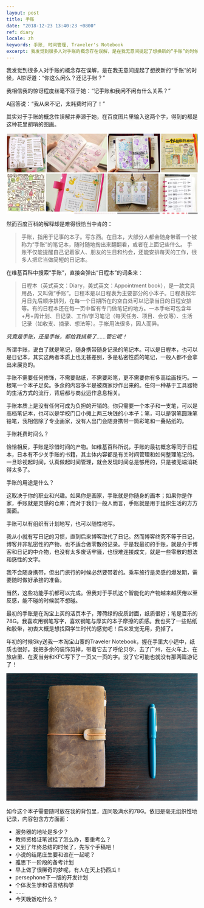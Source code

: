 ```yaml
---
layout: post
title: 手账
date: "2018-12-23 13:40:23 +0800"
ref: diary
locale: zh
keywords: 手账, 时间管理, Traveler's Notebook
excerpt: 我发觉到很多人对手账的概念存在误解，是在我无意间提起了想换新的“手账”的时候，A惊讶道：“你这么闲么？还记手账？”
---
```

我发觉到很多人对手账的概念存在误解，是在我无意间提起了想换新的“手账”的时候，A惊讶道：“你这么闲么？还记手账？”

我相信我的惊讶程度丝毫不亚于她：“记手账和我闲不闲有什么关系？”

A回答说：“我从来不记，太耗费时间了！”

其实对于手账的概念性误解并非源于她，在百度图片里输入这两个字，得到的都是这种花里胡哨的图画。

![手账](/img/diary1.jpg)

然而百度百科的解释却是难得很恰当中肯的：

> 手账，指用于记事的本子。写东西。在日本，大部分人都会随身带着一个被称为“手账”的笔记本，随时随地掏出来翻翻看，或者在上面记些什么。
> 手账不仅能提醒自己记着家人、朋友的生日和约会，还能安排每天的工作，很多人把它当做简短的日记本。

在维基百科中搜索“手账”，直接会弹出“日程本”的词条来：

> 日程本（英式英文：Diary，美式英文：Appointment book），是一款文具用品，又叫做“手账”。日程本是以日程表为主要部分的小本子。日程表按年月日先后顺序排列，在每一个日期所在的空白处可以记录当日的日程安排等。有的日程本还在每一页中留有专门做笔记的地方。一本手帐可包含年+月+周计划、日记录、工作/学习笔记（每天任务、项目、会议等）、生活记录（如收支、摘录、想法等）。手帐用法很多，因人而异。

*究竟是手账，还是手帐，都给我搞晕了……管它呢！*

所谓手账，说白了就是笔记，随身携带随身记录的笔记本。可以是日程本，也可以是日记本，其实这两者本质上也无甚差别，多是私密性质的笔记，一般人都不会拿出来展览的。

手账不需要任何修饰，不需要贴纸，不需要彩笔，更不需要你有多高绘画技巧。一根笔一个本子足矣。多余的内容多半是被商家炒作出来的。任何一种基于工具器物的生活方式的流行，背后都与商业运作息息相关。

手账本质上是没有任何可成为负担的开销的。你只需要一个本子和一支笔，可以是高档笔记本，也可以是学校门口小摊上两三块钱的小本子；笔，可以是钢笔圆珠笔铅笔，我相信除了专业画家，没有人出门会随身携带一筒彩笔和一叠贴纸的。

手账耗费时间么？

恰恰相反，手账是珍惜时间的产物。如维基百科所说，手账的最初概念等同于日程本，日本有不少关手账的书籍，其主体内容都是有关时间管理和如何整理笔记的。一旦珍视起时间，认真做起时间管理，就会发现时间总是够用的，只是被无端消耗得太多了。

手账的用途是什么？

这取决于你的职业和兴趣。如果你是画家，手账就是你随身的画本；如果你是作家，手账就是灵感的仓库；而对于我们一般人而言，手账就是用于组织生活的方方面面。

手账可以有组织有计划地写，也可以随性地写。

我从小就有写日记的习惯，直到后来博客取代了日记。然而博客终究不等于日记，博客并非私密性的产物，也不适合做零散的记录。于是我最初的手账，就是介于博客和日记的中介物，也没有太多废话牢骚，也很难连接成文，就是一些零散的想法和感性的文字。

我不会随身携带，但出门旅行的时候必然要带着的。乘车旅行是灵感的爆发期，需要随时做好承接的准备。

当然，这些功能手机都可以完成。但我对于手机这个智能化的产物越来越厌倦以至反感，能不碰的时候就不想碰。

最初的手账是在淘宝上买的活页本子，薄荷绿的皮质封面，纸质很好；笔是百乐的78G。我喜欢用钢笔写字，喜欢钢笔与厚实的本子摩擦的质感。我也买了一些贴纸和胶带，初衷大概是想找回学生时代的感觉吧！后来发觉无用，扔掉了。

年初的时候Sky送我一本淘宝山寨的Traveler Notebook，握在手里大小适中，纸质也很好。我把多余的装饰剪掉，带着它去了呼伦贝尔，去了广州，在火车上、在旅店里、在麦当劳和KFC写下了一页又一页的字。没了它可能也就没有那两篇游记了！

![Traveler's Notebook](/img/diary2.jpg)

如今这个本子需要随时放在我的背包里，连同吸满水的78G。依旧是毫无组织性地记录，内容包含方方面面：

- 服务器的地址是多少？
- 教师资格证笔试挂了怎么办，要重考么？
- 又到了年终总结的时候了，先写个手稿吧！
- 小说的结尾庄生要和谁在一起呢？
- 雅思下一阶段的备考计划
- 早上做了很稀奇的梦呢，有人在天上扔西瓜！
- persephone下一版的开发计划
- 个体发生学和语言结构学
- ……
- 今天晚饭吃什么？
